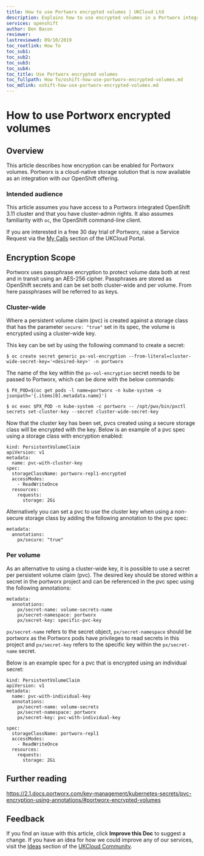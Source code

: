 ```yaml
---
title: How to use Portworx encrypted volumes | UKCloud Ltd
description: Explains how to use encrypted volumes in a Portworx integrated OpenShift cluster
services: openshift
author: Ben Bacon
reviewer:
lastreviewed: 09/10/2019
toc_rootlink: How To
toc_sub1: 
toc_sub2:
toc_sub3:
toc_sub4:
toc_title: Use Portworx encrypted volumes
toc_fullpath: How To/oshift-how-use-portworx-encrypted-volumes.md
toc_mdlink: oshift-how-use-portworx-encrypted-volumes.md
---
```


# How to use Portworx encrypted volumes

## Overview

This article describes how encryption can be enabled for Portworx volumes. Portworx is a cloud-native storage solution that is now available as an integration with our OpenShift offering.

### Intended audience

This article assumes you have access to a Portworx integrated OpenShift 3.11 cluster and that you have cluster-admin rights. It also assumes familiarity with `oc`, the OpenShift command-line client. 

If you are interested in a free 30 day trial of Portworx, raise a Service Request via the [My Calls](https://portal.skyscapecloud.com/support/ivanti) section of the UKCloud Portal.

## Encryption Scope

Portworx uses passphrase encryption to protect volume data both at rest and in transit using an AES-256 cipher. Passphrases are stored as OpenShift secrets and can be set both cluster-wide and per volume. From here passphrases will be referred to as keys.

### Cluster-wide

Where a persistent volume claim (pvc) is created against a storage class that has the parameter `secure: "true"` set in its spec, the volume is encrypted using a cluster-wide key. 

This key can be set by using the following command to create a secret:

```
$ oc create secret generic px-vol-encryption --from-literal=cluster-wide-secret-key='<desired-key>' -n portworx
```

The name of the key within the `px-vol-encryption` secret needs to be passed to Portworx, which can be done with the below commands:

```
$ PX_POD=$(oc get pods -l name=portworx -n kube-system -o jsonpath='{.items[0].metadata.name}')

$ oc exec $PX_POD -n kube-system -c portworx -- /opt/pwx/bin/pxctl secrets set-cluster-key --secret cluster-wide-secret-key
```

Now that the cluster key has been set, pvcs created using a secure storage class will be encrypted with the key. Below is an example of a pvc spec using a storage class with encryption enabled:

```
kind: PersistentVolumeClaim
apiVersion: v1
metadata:
  name: pvc-with-cluster-key
spec:
  storageClassName: portworx-repl1-encrypted
  accessModes:
    - ReadWriteOnce
  resources:
    requests:
      storage: 2Gi
```

Alternatively you can set a pvc to use the cluster key when using a non-secure storage class by adding the following annotation to the pvc spec:

```
metadata:
  annotations:
    px/secure: "true"
```

### Per volume

As an alternative to using a cluster-wide key, it is possible to use a secret per persistent volume claim (pvc). The desired key should be stored within a secret in the portworx project and can be referenced in the pvc spec using the following annotations:

```
metadata:
  annotations:
    px/secret-name: volume-secrets-name
    px/secret-namespace: portworx
    px/secret-key: specific-pvc-key
```

`px/secret-name` refers to the secret object, `px/secret-namespace` should be portworx as the Portworx pods have privileges to read secrets in this project and `px/secret-key` refers to the specific key within the `px/secret-name` secret.

Below is an example spec for a pvc that is encrypted using an individual secret:

```
kind: PersistentVolumeClaim
apiVersion: v1
metadata:
  name: pvc-with-individual-key
  annotations:
    px/secret-name: volume-secrets
    px/secret-namespace: portworx
    px/secret-key: pvc-with-individual-key

spec:
  storageClassName: portworx-repl1
  accessModes:
    - ReadWriteOnce
  resources:
    requests:
      storage: 2Gi
```

## Further reading

https://2.1.docs.portworx.com/key-management/kubernetes-secrets/pvc-encryption-using-annotations/#portworx-encrypted-volumes

## Feedback

If you find an issue with this article, click **Improve this Doc** to suggest a change. If you have an idea for how we could improve any of our services, visit the [Ideas](https://community.ukcloud.com/ideas) section of the [UKCloud Community](https://community.ukcloud.com).
